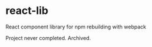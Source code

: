 # react-lib
React component library for npm rebuilding with webpack

Project never completed. Archived.
